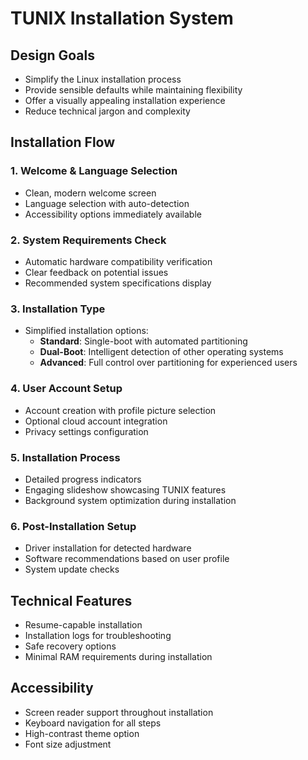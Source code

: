 # TUNIX Installation System

## Design Goals
- Simplify the Linux installation process
- Provide sensible defaults while maintaining flexibility
- Offer a visually appealing installation experience
- Reduce technical jargon and complexity

## Installation Flow

### 1. Welcome & Language Selection
- Clean, modern welcome screen
- Language selection with auto-detection
- Accessibility options immediately available

### 2. System Requirements Check
- Automatic hardware compatibility verification
- Clear feedback on potential issues
- Recommended system specifications display

### 3. Installation Type
- Simplified installation options:
  - **Standard**: Single-boot with automated partitioning
  - **Dual-Boot**: Intelligent detection of other operating systems
  - **Advanced**: Full control over partitioning for experienced users

### 4. User Account Setup
- Account creation with profile picture selection
- Optional cloud account integration
- Privacy settings configuration

### 5. Installation Process
- Detailed progress indicators
- Engaging slideshow showcasing TUNIX features
- Background system optimization during installation

### 6. Post-Installation Setup
- Driver installation for detected hardware
- Software recommendations based on user profile
- System update checks

## Technical Features
- Resume-capable installation
- Installation logs for troubleshooting
- Safe recovery options
- Minimal RAM requirements during installation

## Accessibility
- Screen reader support throughout installation
- Keyboard navigation for all steps
- High-contrast theme option
- Font size adjustment